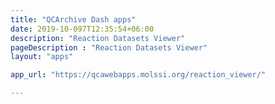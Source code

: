 ```yaml
---
title: "QCArchive Dash apps"
date: 2019-10-097T12:35:54+06:00
description: "Reaction Datasets Viewer"
pageDescription : "Reaction Datasets Viewer"
layout: "apps"

app_url: "https://qcawebapps.molssi.org/reaction_viewer/"

---
```

